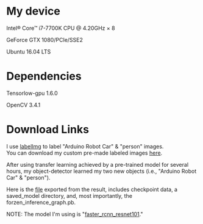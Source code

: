 # My device
Intel® Core™ i7-7700K CPU @ 4.20GHz × 8 

GeForce GTX 1080/PCIe/SSE2

Ubuntu 16.04 LTS

# Dependencies
Tensorlow-gpu 1.6.0

OpenCV 3.4.1

# Download Links

I use [labelImg](https://github.com/tzutalin/labelImg) to label "Arduino Robot Car" & "person" images.  
You can download my custom pre-made labeled images [here](https://goo.gl/PcS5Zs).

After using transfer learning achieved by a pre-trained model for several hours, my object-detector learned my two new objects (i.e., "Arduino Robot Car" & "person"). 

Here is the [file](https://goo.gl/jfdoF2) exported from the result, includes checkpoint data, a saved_model directory, and, most importantly, the forzen_inference_graph.pb. 

NOTE: The model I'm using is "[faster_rcnn_resnet101](https://goo.gl/hYJg6z)." 

